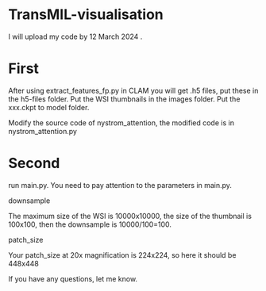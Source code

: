 # TransMIL-visualisation

I will upload my code by 12 March 2024 .


# First

After using extract_features_fp.py in CLAM you will get .h5 files, put these in the h5-files folder. Put the WSI thumbnails in the images folder. Put the xxx.ckpt to model folder.

Modify the source code of nystrom_attention, the modified code is in nystrom_attention.py


# Second
run main.py. You need to pay attention to the parameters in main.py.

downsample

The maximum size of the WSI is 10000x10000, the size of the thumbnail is 100x100, then the downsample is 10000/100=100.

patch_size

Your patch_size at 20x magnification is 224x224, so here it should be 448x448




If you have any questions, let me know.
